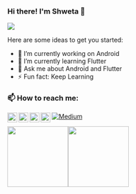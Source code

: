 ### Hi there! I'm Shweta 👋

![](https://komarev.com/ghpvc/?username=ShwetaChauhan18&color=blue&style=flat)

Here are some ideas to get you started:

- 🔭 I’m currently working on Android
- 🌱 I’m currently learning Flutter
- 💬 Ask me about Android and Flutter
- ⚡ Fun fact: Keep Learning


### 📫 How to reach me:

<a href="https://github.com/ShwetaChauhan18">
  <img align="left" alt="Shweta Chauhan | Github" width="22px" src="https://raw.githubusercontent.com/peterthehan/peterthehan/master/assets/github.svg" />
</a>
<a href="https://twitter.com/ShwetaC25863219">
  <img align="left" alt="Shweta Chauhan | Twitter" width="22px" src="https://raw.githubusercontent.com/peterthehan/peterthehan/master/assets/twitter.svg" />
</a>
<a href="https://www.linkedin.com/in/shweta-chauhan-0a6638105">
  <img align="left" alt="Shweta Chauhan's LinkedIN" width="22px" src="https://raw.githubusercontent.com/peterthehan/peterthehan/master/assets/linkedin.svg" />
</a>
<a href="https://stackoverflow.com/users/6021469/shweta-chauhan5">
  <img align="left" alt="Shweta Chauhan's StackOverflow" width="22px" src="https://upload.wikimedia.org/wikipedia/commons/e/ef/Stack_Overflow_icon.svg" />
</a>

<p><a href="https://shwetachauhan655.medium.com/" target="_blank"><img alt="Medium" src="https://img.shields.io/badge/medium-%2312100E.svg?&style=for-the-badge&logo=medium&logoColor=white" /></a>
</p>

<img height="137px" src="https://github-readme-stats.vercel.app/api?username=shwetachauhan-simform&hide_title=true&hide_border=true&show_icons=true&include_all_commits=true&count_private=true&line_height=21&text_color=000&icon_color=000&bg_color=0,ea6161,ffc64d,fffc4d,52fa5a&theme=graywhite" /><!-- wi*quL3fcV --><img height="137px" src="https://github-readme-stats.vercel.app/api/top-langs/?username=shwetachauhan-simform&hide=html&hide_title=true&hide_border=true&layout=compact&langs_count=6&exclude_repo=comp426,Redventures-Movie-Quotes&text_color=000&icon_color=fff&bg_color=0,52fa5a,4dfcff,c64dff&theme=graywhite" />
</div>
